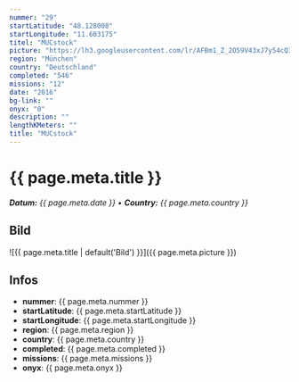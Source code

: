 ```yaml
---
nummer: "29"
startLatitude: "48.128008"
startLongitude: "11.603175"
titel: "MUCstock"
picture: "https://lh3.googleusercontent.com/lr/AFBm1_Z_2O59V43xJ7y54cQ323OBsxzbD4OHNyhBKtlgYZxiL-dEYgoQfLr7qE6aQ3XjG9UGN_tQEhmc1j8oPyQzdCIGu1m2kcD8qNBaoHD_2kxS2NMfk5ZvenYaaTe73dYN6QN7u6Jfrnzz85tzdJkoQ-PxKFZ_mM5ZeKXyNXqZo_TNMiTGR734nrZQxNJmJ_W36iItMubPpFbeiCbmromk_M-8p-1Oex9aiXvbW3uP5sc3rQXq7im6w8kKbgYldDKhrWS7pXl4Xv8zpMupku3FJ9-F3FRvdSE5HRWYie4e836CYFzEKa6XDQKMpMnCZaNfQkUrK-G-RMLDWblaXNJ0u5NN85vS-j61J2MpaURreFR9RvbzsswW2HVNMchpEx9xYuJJYmaiMVntJtHI0alLm9hpolY0rLU25piSWNGMOj5HzAcIupCjnrV4jAIKxrzZZ29xq2VSCWQsQZDx9dgCRDuVna6avm4cdNxuO0wN4xn8SGq12vNJjHoOgZZyXAGNsPHYbh1lr-gp3yLuTxXgkd1t1oxGHnvbXzQzF6b-tmLx0EC_--0fPIMZGpu1Gal_lL57ROhWA0VfCneqok99qfiWVAR1ydyVyfftCYEMEY9_Pk-rnXMxtQonpxKeOx08mKAXBgNQMc3KoouedY3QNzX5tdHx56XEMncSUutyoHwkZv-mV0Vrwp30gbzmlgYiLD0r6dL8LWC3tJ6T9kjkRY8B2Uok5hURffemR-zq_Rx2eeScQGgfWEDmIz3X17zzY4I2VO7sFZv2CUWK2iix46Y-YBkDkubx5QiGfFKNt-IkLUyzQinDrSk5i-DzTxLEXlLBaaJFYz-ColXCCQCInu7fXNjHqLMlVkHe"
region: "München"
country: "Deutschland"
completed: "546"
missions: "12"
date: "2016"
bg-link: ""
onyx: "0"
description: ""
lengthKMeters: ""
title: "MUCstock"
---
```


# {{ page.meta.title }}
_**Datum:** {{ page.meta.date }} • **Country:** {{ page.meta.country }}_

## Bild
![{{ page.meta.title | default('Bild') }}]({{ page.meta.picture }})

## Infos
- **nummer**: {{ page.meta.nummer }}
- **startLatitude**: {{ page.meta.startLatitude }}
- **startLongitude**: {{ page.meta.startLongitude }}
- **region**: {{ page.meta.region }}
- **country**: {{ page.meta.country }}
- **completed**: {{ page.meta.completed }}
- **missions**: {{ page.meta.missions }}
- **onyx**: {{ page.meta.onyx }}

